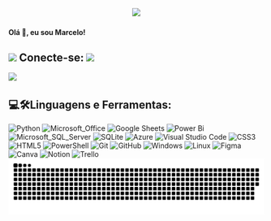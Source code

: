 <p align="center">
  <img src="assets/cover.png">
</p>

<h4 align="left">
  Olá 👋, eu sou Marcelo!
</h4>

<h2 align="left"> 
  <img src="https://media.giphy.com/media/5WJ6SOKeNKrSzblU4R/giphy.gif" width="25"> 
  Conecte-se: 
  <img src="https://user-images.githubusercontent.com/42711978/107780737-19675f80-6d6d-11eb-95dd-102a22c972d3.gif" height="32"> 
</h2> 

[<img src="https://img.shields.io/badge/linkedin-%2312100E.svg?&style=for-the-badge&logo=linkedin&logoColor=white&color=black" />](https://www.linkedin.com/in/marcelomduarte/)

<h2 align="left">
  💻🛠️Linguagens e Ferramentas:
</h2>

<div align="left">
  <img alt="Python" src=https://img.shields.io/badge/python-3670A0?style=for-the-badge&logo=python&logoColor=ffdd54 />
  <img alt="Microsoft_Office" src=https://img.shields.io/badge/Microsoft_Office-D83B01?style=for-the-badge&logo=microsoft-office&logoColor=white />
  <img alt="Google Sheets" src=https://img.shields.io/badge/Google%20Sheets-34A853?style=for-the-badge&logo=google-sheets&logoColor=white />
  <img alt="Power Bi" src=https://img.shields.io/badge/power_bi-F2C811?style=for-the-badge&logo=powerbi&logoColor=black />
  <img alt="Microsoft_SQL_Server" src=https://img.shields.io/badge/Microsoft_SQL_Server-CC2927?style=for-the-badge&logo=microsoft-sql-server&logoColor=white />
  <img alt="SQLite" src=https://img.shields.io/badge/sqlite-%2307405e.svg?style=for-the-badge&logo=sqlite&logoColor=white />
  <img alt="Azure" src=https://img.shields.io/badge/azure-%230072C6.svg?style=for-the-badge&logo=microsoftazure&logoColor=white />
  <img alt="Visual Studio Code" src=https://img.shields.io/badge/VSCode-0078D4?style=for-the-badge&logo=visual%20studio%20code&logoColor=white />
  <img alt="CSS3" src=https://img.shields.io/badge/CSS3-1572B6?style=for-the-badge&logo=css3&logoColor=white />
  <img alt="HTML5" src=https://img.shields.io/badge/HTML5-E34F26?style=for-the-badge&logo=html5&logoColor=white/>
  <img alt="PowerShell" src=https://img.shields.io/badge/PowerShell-%235391FE.svg?style=for-the-badge&logo=powershell&logoColor=white />
  <img alt="Git" src="https://img.shields.io/badge/git%20-%23F05033.svg?&style=for-the-badge&logo=git&logoColor=white"/>
  <img alt="GitHub" src="https://img.shields.io/badge/github%20-%23121011.svg?&style=for-the-badge&logo=github&logoColor=white"/>
  <img alt="Windows" src=https://img.shields.io/badge/Windows-017AD7?style=for-the-badge&logo=windows&logoColor=white />
  <img alt="Linux" src=https://img.shields.io/badge/Linux-E34F26?style=for-the-badge&logo=linux&logoColor=black />
  <img alt="Figma" src=https://img.shields.io/badge/figma-%23F24E1E.svg?style=for-the-badge&logo=figma&logoColor=white />
  <img alt="Canva" src=https://img.shields.io/badge/Canva-%2300C4CC.svg?style=for-the-badge&logo=Canva&logoColor=white />
  <img alt="Notion" src=https://img.shields.io/badge/Notion-%23000000.svg?style=for-the-badge&logo=notion&logoColor=white />
  <img alt="Trello" src=https://img.shields.io/badge/Trello-%23026AA7.svg?style=for-the-badge&logo=Trello&logoColor=white />
</div>


<!--🐍📈SNAKEGRAPH / 🌐WEBSITE: https://github.com/Platane/snk -->
<img alt="Snake" src="https://raw.githubusercontent.com/marcelomduarte/marcelomduarte/main/assets/snake.svg">



